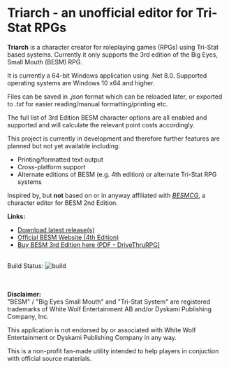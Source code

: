 # Triarch - an unofficial editor for Tri-Stat RPGs

**Triarch** is a character creator for roleplaying games (RPGs) using Tri-Stat based systems.  Currently it only supports the 3rd edition of the Big Eyes, Small Mouth (BESM) RPG. 

It is currently a 64-bit Windows application using .Net 8.0.  Supported operating systems are Windows 10 x64 and higher.

Files can be saved in _.json_ format which can be reloaded later, or exported to _.txt_ for easier reading/manual formatting/printing etc.

The full list of 3rd Edition BESM character options are all enabled and supported and will calculate the relevant point costs accordingly.

This project is currently in development and therefore further features are planned but not yet available including:
* Printing/formatted text output
* Cross-platform support
* Alternate editions of BESM (e.g. 4th edition) or alternate Tri-Stat RPG systems

Inspired by, but **not** based on or in anyway affiliated with _[BESMCG](https://web.archive.org/web/20220422154557/http://www.technofetish.net/index.html)_, a character editor for BESM 2nd Edition.

**Links:**
* [Download latest release(s)](https://github.com/mikethemage/Triarch/releases)
* [Official BESM Website (4th Edition)](https://BESM4.life)
* [Buy BESM 3rd Edition here (PDF - DriveThruRPG)](https://www.drivethrurpg.com/product/24482/BESM-Big-Eyes-Small-Mouth-3rd-Edition)

\
Build Status:  ![build](https://github.com/mikethemage/Triarch/actions/workflows/main.yml/badge.svg)

\
\
**Disclaimer:**\
"BESM" / "Big Eyes Small Mouth" and "Tri-Stat System" are registered trademarks of White Wolf Entertainment AB and/or Dyskami Publishing Company, Inc.

This application is not endorsed by or associated with White Wolf Entertainment or Dyskami Publishing Company in any way.  

This is a non-profit fan-made utility intended to help players in conjuction with official source materials.

